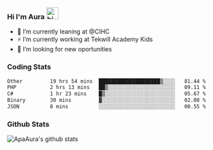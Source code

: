 ### Hi I'm Aura <img src="https://user-images.githubusercontent.com/1303154/88677602-1635ba80-d120-11ea-84d8-d263ba5fc3c0.gif" width="28px" alt="hi">

- 🔭 I’m currently leaning at @CIHC
- ⚡ I’m currently working at Tekwill Academy Kids
- 🤔 I’m looking for new oportunities


### Coding Stats

<!--START_SECTION:waka-->

```txt
Other         19 hrs 54 mins  ████████████████████▒░░░░   81.44 %
PHP           2 hrs 13 mins   ██▒░░░░░░░░░░░░░░░░░░░░░░   09.11 %
C#            1 hr 23 mins    █▒░░░░░░░░░░░░░░░░░░░░░░░   05.67 %
Binary        30 mins         ▓░░░░░░░░░░░░░░░░░░░░░░░░   02.08 %
JSON          8 mins          ░░░░░░░░░░░░░░░░░░░░░░░░░   00.55 %
```

<!--END_SECTION:waka-->

### Github Stats

![ApaAura's github stats](https://github-readme-stats.vercel.app/api?username=ApaAura&count_private=true&theme=tokyonight&hide=contribs,prs)
